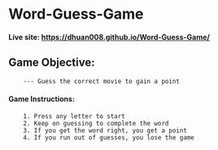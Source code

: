 # Word-Guess-Game

#### Live site: https://dhuan008.github.io/Word-Guess-Game/

## Game Objective:
```
    --- Guess the correct movie to gain a point
```

#### Game Instructions:
```
    1. Press any letter to start
    2. Keep on guessing to complete the word
    3. If you get the word right, you get a point
    4. If you run out of guesses, you lose the game
```
